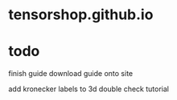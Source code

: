 # tensorshop.github.io


# todo
finish guide
download guide onto site


add kronecker labels to 3d
double check tutorial